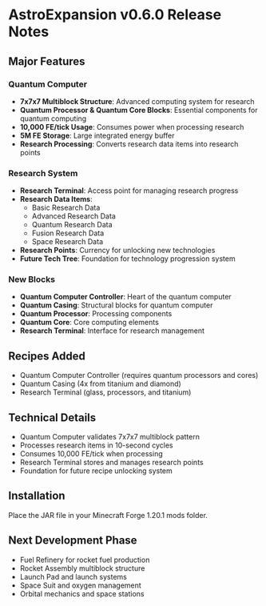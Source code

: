 # AstroExpansion v0.6.0 Release Notes

## Major Features

### Quantum Computer
- **7x7x7 Multiblock Structure**: Advanced computing system for research
- **Quantum Processor & Quantum Core Blocks**: Essential components for quantum computing
- **10,000 FE/tick Usage**: Consumes power when processing research
- **5M FE Storage**: Large integrated energy buffer
- **Research Processing**: Converts research data items into research points

### Research System
- **Research Terminal**: Access point for managing research progress
- **Research Data Items**: 
  - Basic Research Data
  - Advanced Research Data
  - Quantum Research Data
  - Fusion Research Data
  - Space Research Data
- **Research Points**: Currency for unlocking new technologies
- **Future Tech Tree**: Foundation for technology progression system

### New Blocks
- **Quantum Computer Controller**: Heart of the quantum computer
- **Quantum Casing**: Structural blocks for quantum computer
- **Quantum Processor**: Processing components
- **Quantum Core**: Core computing elements
- **Research Terminal**: Interface for research management

## Recipes Added
- Quantum Computer Controller (requires quantum processors and cores)
- Quantum Casing (4x from titanium and diamond)
- Research Terminal (glass, processors, and titanium)

## Technical Details
- Quantum Computer validates 7x7x7 multiblock pattern
- Processes research items in 10-second cycles
- Consumes 10,000 FE/tick when processing
- Research Terminal stores and manages research points
- Foundation for future recipe unlocking system

## Installation
Place the JAR file in your Minecraft Forge 1.20.1 mods folder.

## Next Development Phase
- Fuel Refinery for rocket fuel production
- Rocket Assembly multiblock structure
- Launch Pad and launch systems
- Space Suit and oxygen management
- Orbital mechanics and space stations